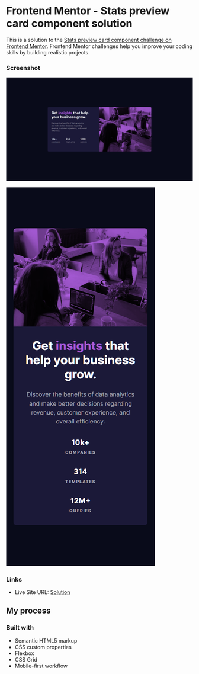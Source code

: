 # Frontend Mentor - Stats preview card component solution

This is a solution to the [Stats preview card component challenge on Frontend Mentor](https://www.frontendmentor.io/challenges/stats-preview-card-component-8JqbgoU62). Frontend Mentor challenges help you improve your coding skills by building realistic projects.

### Screenshot

![](./screenshots/desktop_design.png)

![](./screenshots/mobile_design.png)

### Links

- Live Site URL: [Solution](https://trusting-morse-0cc5d9.netlify.app)

## My process

### Built with

- Semantic HTML5 markup
- CSS custom properties
- Flexbox
- CSS Grid
- Mobile-first workflow
